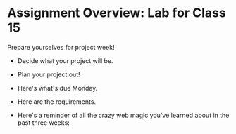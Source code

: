 # Assignment Overview: Lab for Class 15

Prepare yourselves for project week!
- Decide what your project will be.
- Plan your project out!
- Here's what's due Monday.
- Here are the requirements.

- Here's a reminder of all the crazy web magic you've learned about in the past three weeks: